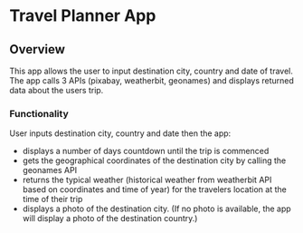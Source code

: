 # Travel Planner App

## Overview
This app allows the user to input destination city, country and date of travel.  The app calls 3 APIs (pixabay, weatherbit, geonames) and displays returned data about the users trip.

### Functionality

User inputs destination city, country and date then the app:

* displays a number of days countdown until the trip is commenced
* gets the geographical coordinates of the destination city by calling the geonames API
* returns the typical weather (historical weather from weatherbit API based on coordinates and time of year) for the travelers location at the time of their trip
* displays a photo of the destination city.  (If no photo is available, the app will display a photo of the destination country.)


